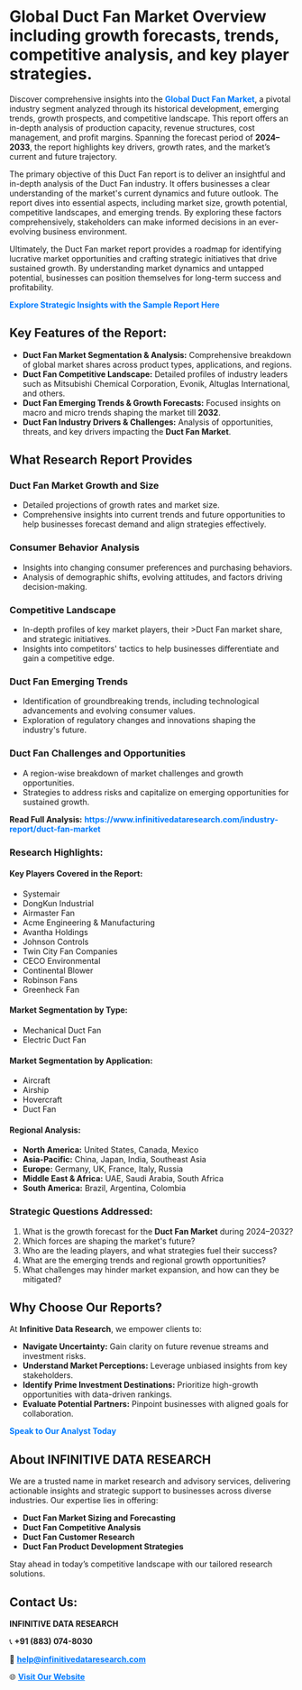 <h1>Global Duct Fan Market Overview including growth forecasts, trends, competitive analysis, and key player strategies.</h1>
<p>
Discover comprehensive insights into the 
<a href="https://www.infinitivedataresearch.com/industry-report/duct-fan-market" rel="dofollow" style="color: #007BFF; text-decoration: none;"><strong>Global Duct Fan Market</strong></a>, a pivotal industry segment analyzed through its historical development, emerging trends, growth prospects, and competitive landscape. This report offers an in-depth analysis of production capacity, revenue structures, cost management, and profit margins. Spanning the forecast period of <strong>2024–2033</strong>, the report highlights key drivers, growth rates, and the market’s current and future trajectory.
</p>
<p>
The primary objective of this Duct Fan report is to deliver an insightful and in-depth analysis of the Duct Fan industry. It offers businesses a clear understanding of the market's current dynamics and future outlook. The report dives into essential aspects, including market size, growth potential, competitive landscapes, and emerging trends. By exploring these factors comprehensively, stakeholders can make informed decisions in an ever-evolving business environment.
</p>
<p>
Ultimately, the Duct Fan market report provides a roadmap for identifying lucrative market opportunities and crafting strategic initiatives that drive sustained growth. By understanding market dynamics and untapped potential, businesses can position themselves for long-term success and profitability.
</p>
<p>
<a href="https://www.infinitivedataresearch.com/request-sample/reportId=110044" style="color: #007BFF; text-decoration: none;"><strong>Explore Strategic Insights with the Sample Report Here</strong></a>
</p>

<h2>Key Features of the Report:</h2>
<ul>
<li><strong>Duct Fan Market Segmentation & Analysis:</strong> Comprehensive breakdown of global market shares across product types, applications, and regions.</li>
<li><strong>Duct Fan Competitive Landscape:</strong> Detailed profiles of industry leaders such as Mitsubishi Chemical Corporation, Evonik, Altuglas International, and others.</li>
<li><strong>Duct Fan Emerging Trends & Growth Forecasts:</strong> Focused insights on macro and micro trends shaping the market till <strong>2032</strong>.</li>
<li><strong>Duct Fan Industry Drivers & Challenges:</strong> Analysis of opportunities, threats, and key drivers impacting the <strong>Duct Fan Market</strong>.</li>
</ul>

<h2>What Research Report Provides</h2>
<h3>Duct Fan Market Growth and Size</h3>
<ul>
<li>Detailed projections of growth rates and market size.</li>
<li>Comprehensive insights into current trends and future opportunities to help businesses forecast demand and align strategies effectively.</li>
</ul>

<h3>Consumer Behavior Analysis</h3>
<ul>
<li>Insights into changing consumer preferences and purchasing behaviors.</li>
<li>Analysis of demographic shifts, evolving attitudes, and factors driving decision-making.</li>
</ul>

<h3>Competitive Landscape</h3>
<ul>
<li>In-depth profiles of key market players, their >Duct Fan market share, and strategic initiatives.</li>
<li>Insights into competitors' tactics to help businesses differentiate and gain a competitive edge.</li>
</ul>

<h3>Duct Fan Emerging Trends</h3>
<ul>
<li>Identification of groundbreaking trends, including technological advancements and evolving consumer values.</li>
<li>Exploration of regulatory changes and innovations shaping the industry's future.</li>
</ul>

<h3>Duct Fan Challenges and Opportunities</h3>
<ul>
<li>A region-wise breakdown of market challenges and growth opportunities.</li>
<li>Strategies to address risks and capitalize on emerging opportunities for sustained growth.</li>
</ul>
<p><strong>Read Full Analysis:</strong> <a href="https://www.infinitivedataresearch.com/industry-report/duct-fan-market" rel="dofollow" style="color: #007BFF; text-decoration: none;"><strong>https://www.infinitivedataresearch.com/industry-report/duct-fan-market</strong></a></p>
<h3>Research Highlights:</h3>
<h4>Key Players Covered in the Report:</h4>
<ul><li>Systemair</li><li>DongKun Industrial</li><li>Airmaster Fan</li><li>Acme Engineering &amp; Manufacturing</li><li>Avantha Holdings</li><li>Johnson Controls</li><li>Twin City Fan Companies</li><li>CECO Environmental</li><li>Continental Blower</li><li>Robinson Fans</li><li>Greenheck Fan</li></ul>
<h4>Market Segmentation by Type:</h4>
<ul><li>Mechanical Duct Fan</li><li>Electric Duct Fan</li></ul>
<h4>Market Segmentation by Application:</h4>
<ul><li>Aircraft</li><li>Airship</li><li>Hovercraft</li><li>Duct Fan</li></ul>

<h4>Regional Analysis:</h4>
<ul>
<li><strong>North America:</strong> United States, Canada, Mexico</li>
<li><strong>Asia-Pacific:</strong> China, Japan, India, Southeast Asia</li>
<li><strong>Europe:</strong> Germany, UK, France, Italy, Russia</li>
<li><strong>Middle East & Africa:</strong> UAE, Saudi Arabia, South Africa</li>
<li><strong>South America:</strong> Brazil, Argentina, Colombia</li>
</ul>

<h3>Strategic Questions Addressed:</h3>
<ol>
<li>What is the growth forecast for the <strong>Duct Fan Market</strong> during 2024–2032?</li>
<li>Which forces are shaping the market's future?</li>
<li>Who are the leading players, and what strategies fuel their success?</li>
<li>What are the emerging trends and regional growth opportunities?</li>
<li>What challenges may hinder market expansion, and how can they be mitigated?</li>
</ol>

<h2>Why Choose Our Reports?</h2>
<p>At <strong>Infinitive Data Research</strong>, we empower clients to:</p>
<ul>
<li><strong>Navigate Uncertainty:</strong> Gain clarity on future revenue streams and investment risks.</li>
<li><strong>Understand Market Perceptions:</strong> Leverage unbiased insights from key stakeholders.</li>
<li><strong>Identify Prime Investment Destinations:</strong> Prioritize high-growth opportunities with data-driven rankings.</li>
<li><strong>Evaluate Potential Partners:</strong> Pinpoint businesses with aligned goals for collaboration.</li>
</ul>
<p><a href="https://www.infinitivedataresearch.com/industry-report/duct-fan-market" rel="dofollow" style="color: #007BFF; text-decoration: none;"><strong>Speak to Our Analyst Today</strong></a></p>

<h2>About INFINITIVE DATA RESEARCH</h2>
<p>We are a trusted name in market research and advisory services, delivering actionable insights and strategic support to businesses across diverse industries. Our expertise lies in offering:</p>
<ul>
<li><strong>Duct Fan Market Sizing and Forecasting</strong></li>
<li><strong>Duct Fan Competitive Analysis</strong></li>
<li><strong>Duct Fan Customer Research</strong></li>
<li><strong>Duct Fan Product Development Strategies</strong></li>
</ul>
<p>Stay ahead in today’s competitive landscape with our tailored research solutions.</p>

<h2>Contact Us:</h2>
<p><strong>INFINITIVE DATA RESEARCH</strong></p>
<p>📞 <strong>+91 (883) 074-8030</strong></p>
<p>📧 <strong><a href="mailto:help@infinitivedataresearch.com" style="color: #007BFF;">help@infinitivedataresearch.com</a></strong></p>
<p>🌐 <strong><a href="https://www.infinitivedataresearch.com" rel="dofollow" style="color: #007BFF;">Visit Our Website</a></strong></p>